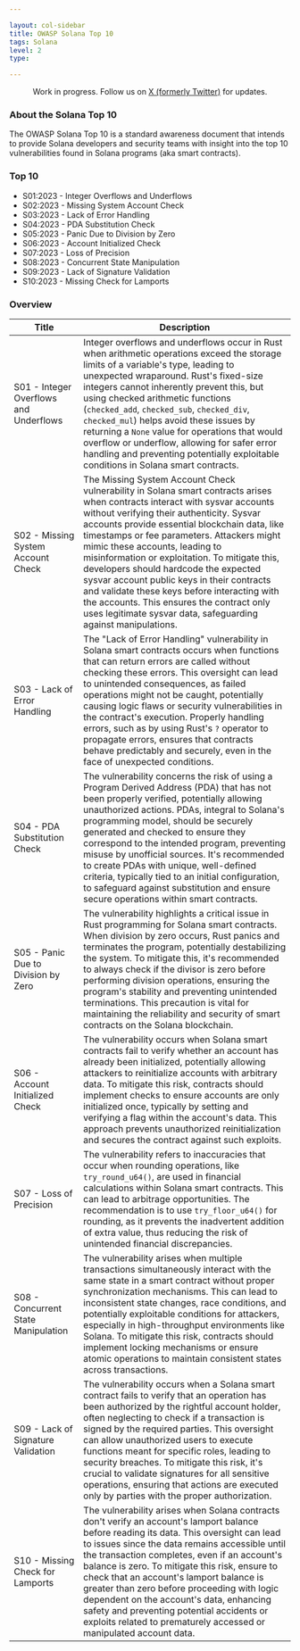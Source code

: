 ```yaml
---

layout: col-sidebar
title: OWASP Solana Top 10
tags: Solana
level: 2
type: 

---
```


<div class="alert">
  <p style="text-align:center">
    Work in progress. Follow us on 
    <a href="https://twitter.com/SolanaTop10">X (formerly Twitter)</a> for updates.
  </p>
</div>

### About the Solana Top 10
The OWASP Solana Top 10 is a standard awareness document that intends to provide Solana developers and security teams with insight into the top 10 vulnerabilities found in Solana programs (aka smart contracts). 

### Top 10
* S01:2023 - Integer Overflows and Underflows
* S02:2023 - Missing System Account Check
* S03:2023 - Lack of Error Handling
* S04:2023 - PDA Substitution Check
* S05:2023 - Panic Due to Division by Zero
* S06:2023 - Account Initialized Check
* S07:2023 - Loss of Precision
* S08:2023 - Concurrent State Manipulation
* S09:2023 - Lack of Signature Validation
* S10:2023 - Missing Check for Lamports

### Overview

| Title | Description |
| -- | -- |
| S01 - Integer Overflows and Underflows | Integer overflows and underflows occur in Rust when arithmetic operations exceed the storage limits of a variable's type, leading to unexpected wraparound. Rust's fixed-size integers cannot inherently prevent this, but using checked arithmetic functions (`checked_add`, `checked_sub`, `checked_div`, `checked_mul`) helps avoid these issues by returning a `None` value for operations that would overflow or underflow, allowing for safer error handling and preventing potentially exploitable conditions in Solana smart contracts.|
| S02 - Missing System Account Check | The Missing System Account Check vulnerability in Solana smart contracts arises when contracts interact with sysvar accounts without verifying their authenticity. Sysvar accounts provide essential blockchain data, like timestamps or fee parameters. Attackers might mimic these accounts, leading to misinformation or exploitation. To mitigate this, developers should hardcode the expected sysvar account public keys in their contracts and validate these keys before interacting with the accounts. This ensures the contract only uses legitimate sysvar data, safeguarding against manipulations. |
| S03 - Lack of Error Handling | The "Lack of Error Handling" vulnerability in Solana smart contracts occurs when functions that can return errors are called without checking these errors. This oversight can lead to unintended consequences, as failed operations might not be caught, potentially causing logic flaws or security vulnerabilities in the contract's execution. Properly handling errors, such as by using Rust's `?` operator to propagate errors, ensures that contracts behave predictably and securely, even in the face of unexpected conditions. |
| S04 - PDA Substitution Check | The vulnerability concerns the risk of using a Program Derived Address (PDA) that has not been properly verified, potentially allowing unauthorized actions. PDAs, integral to Solana's programming model, should be securely generated and checked to ensure they correspond to the intended program, preventing misuse by unofficial sources. It's recommended to create PDAs with unique, well-defined criteria, typically tied to an initial configuration, to safeguard against substitution and ensure secure operations within smart contracts. |
| S05 - Panic Due to Division by Zero | The vulnerability highlights a critical issue in Rust programming for Solana smart contracts. When division by zero occurs, Rust panics and terminates the program, potentially destabilizing the system. To mitigate this, it's recommended to always check if the divisor is zero before performing division operations, ensuring the program's stability and preventing unintended terminations. This precaution is vital for maintaining the reliability and security of smart contracts on the Solana blockchain. |
| S06 - Account Initialized Check | The vulnerability occurs when Solana smart contracts fail to verify whether an account has already been initialized, potentially allowing attackers to reinitialize accounts with arbitrary data. To mitigate this risk, contracts should implement checks to ensure accounts are only initialized once, typically by setting and verifying a flag within the account's data. This approach prevents unauthorized reinitialization and secures the contract against such exploits. |
| S07 - Loss of Precision | The vulnerability refers to inaccuracies that occur when rounding operations, like `try_round_u64()`, are used in financial calculations within Solana smart contracts. This can lead to arbitrage opportunities. The recommendation is to use `try_floor_u64()` for rounding, as it prevents the inadvertent addition of extra value, thus reducing the risk of unintended financial discrepancies. |
| S08 - Concurrent State Manipulation | The vulnerability arises when multiple transactions simultaneously interact with the same state in a smart contract without proper synchronization mechanisms. This can lead to inconsistent state changes, race conditions, and potentially exploitable conditions for attackers, especially in high-throughput environments like Solana. To mitigate this risk, contracts should implement locking mechanisms or ensure atomic operations to maintain consistent states across transactions. |
| S09 - Lack of Signature Validation | The vulnerability occurs when a Solana smart contract fails to verify that an operation has been authorized by the rightful account holder, often neglecting to check if a transaction is signed by the required parties. This oversight can allow unauthorized users to execute functions meant for specific roles, leading to security breaches. To mitigate this risk, it's crucial to validate signatures for all sensitive operations, ensuring that actions are executed only by parties with the proper authorization. |
| S10 - Missing Check for Lamports | The vulnerability arises when Solana contracts don't verify an account's lamport balance before reading its data. This oversight can lead to issues since the data remains accessible until the transaction completes, even if an account's balance is zero. To mitigate this risk, ensure to check that an account's lamport balance is greater than zero before proceeding with logic dependent on the account's data, enhancing safety and preventing potential accidents or exploits related to prematurely accessed or manipulated account data. |
